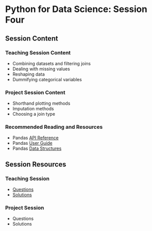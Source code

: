 # Python for Data Science: Session Four

## Session Content

### Teaching Session Content

- Combining datasets and filtering joins
- Dealing with missing values
- Reshaping data
- Dummifying categorical variables

### Project Session Content

- Shorthand plotting methods
- Imputation methods
- Choosing a join type

### Recommended Reading and Resources

- Pandas [API Reference](https://pandas.pydata.org/pandas-docs/stable/reference/index.html)
- Pandas [User Guide](https://pandas.pydata.org/pandas-docs/stable/user_guide/index.html)
- Pandas [Data Structures](https://pandas.pydata.org/pandas-docs/stable/user_guide/dsintro.html)

## Session Resources

### Teaching Session

- [Questions](https://github.com/warwickdatasciencesociety/python-for-data-science/blob/master/session-four/session-four-teaching-questions.ipynb?raw=true)
- [Solutions](https://github.com/warwickdatasciencesociety/python-for-data-science/blob/master/session-four/session-four-teaching-solutions.ipynb)

### Project Session

- Questions
- Solutions

